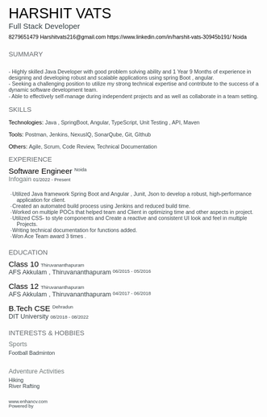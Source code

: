 <!DOCTYPE  html PUBLIC "-//W3C//DTD XHTML 1.0 Transitional//EN" "http://www.w3.org/TR/xhtml1/DTD/xhtml1-transitional.dtd">
<html >
 <head>
  <title>Harshit Vats Resume</title>
  <style type="text/css"> * {margin:0; padding:0; text-indent:0; }
 .s1 { color: black; font-family:"Trebuchet MS", sans-serif; font-style: normal; font-weight: normal; text-decoration: none; font-size: 21.5pt; }
 .s2 { color: #374246; font-family:"Trebuchet MS", sans-serif; font-style: normal; font-weight: normal; text-decoration: none; font-size: 11.5pt; }
 .s3 { color: black; font-family:Tahoma, sans-serif; font-style: normal; font-weight: normal; text-decoration: none; font-size: 8pt; }
 .a { color: black; font-family:Tahoma, sans-serif; font-style: normal; font-weight: normal; text-decoration: none; font-size: 8pt; }
 .s4 { color: #65696D; font-family:"Trebuchet MS", sans-serif; font-style: normal; font-weight: normal; text-decoration: none; font-size: 10pt; }
 .p, p { color: #374246; font-family:Tahoma, sans-serif; font-style: normal; font-weight: normal; text-decoration: none; font-size: 8pt; margin:0pt; }
 .s5 { color: black; font-family:"Trebuchet MS", sans-serif; font-style: normal; font-weight: normal; text-decoration: none; font-size: 8.5pt; }
 .s6 { color: black; font-family:Arial, sans-serif; font-style: normal; font-weight: normal; text-decoration: none; font-size: 8.5pt; }
 .s7 { color: black; font-family:"Trebuchet MS", sans-serif; font-style: normal; font-weight: normal; text-decoration: none; font-size: 11.5pt; }
 .s8 { color: #374246; font-family:Tahoma, sans-serif; font-style: normal; font-weight: normal; text-decoration: none; font-size: 7pt; vertical-align: 4pt; }
 .s9 { color: #6F7878; font-family:"Trebuchet MS", sans-serif; font-style: normal; font-weight: normal; text-decoration: none; font-size: 9.5pt; }
 .s10 { color: #374246; font-family:Tahoma, sans-serif; font-style: normal; font-weight: normal; text-decoration: none; font-size: 7pt; }
 .s11 { color: black; font-family:"Trebuchet MS", sans-serif; font-style: normal; font-weight: normal; text-decoration: none; font-size: 11.5pt; vertical-align: -4pt; }
 .s12 { color: #374246; font-family:"Trebuchet MS", sans-serif; font-style: normal; font-weight: normal; text-decoration: none; font-size: 9.5pt; }
 .s13 { color: #374246; font-family:Tahoma, sans-serif; font-style: normal; font-weight: normal; text-decoration: none; font-size: 7pt; vertical-align: 2pt; }
 .s14 { color: #374246; font-family:"Trebuchet MS", sans-serif; font-style: normal; font-weight: normal; text-decoration: none; font-size: 9.5pt; vertical-align: -2pt; }
 .s15 { color: #374246; font-family:Tahoma, sans-serif; font-style: normal; font-weight: normal; text-decoration: none; font-size: 7pt; }
 .s16 { color: #374246; font-family:"Times New Roman", serif; font-style: normal; font-weight: normal; text-decoration: none; font-size: 9.5pt; vertical-align: -30pt; }
 li {display: block; }
 #l1 {padding-left: 0pt; }
 #l1> li>*:first-child:before {content: "- "; color: #374246; font-family:Tahoma, sans-serif; font-style: normal; font-weight: normal; text-decoration: none; font-size: 8pt; }
 li {display: block; }
 #l2 {padding-left: 0pt; }
 #l2> li>*:first-child:before {content: "• "; color: #65696D; font-family:Tahoma, sans-serif; font-style: normal; font-weight: normal; text-decoration: none; font-size: 4pt; vertical-align: 1pt; }
</style></head><body><p class="s1" style="padding-top: 4pt;padding-left: 5pt;text-indent: 0pt;text-align: left;">HARSHIT VATS</p><p class="s2" style="padding-left: 5pt;text-indent: 0pt;text-align: left;">Full Stack Developer</p><p class="s3" style="padding-top: 4pt;padding-left: 5pt;text-indent: 0pt;text-align: left;"><a href="mailto:Harshitvats216@gmail.com" class="a" target="_blank">8279651479 </a><a href="http://www.linkedin.com/in/harshit-vats-30945b191/" class="a" target="_blank">Harshitvats216@gmail.com https://</a>www.linkedin.com/in/harshit-vats-30945b191/ Noida</p><p style="text-indent: 0pt;text-align: left;"><br/></p><p class="s4" style="padding-top: 7pt;padding-left: 5pt;text-indent: 0pt;text-align: left;">SUMMARY</p><ul id="l1"><li data-list-text="-"><p style="padding-top: 6pt;padding-left: 5pt;text-indent: 0pt;line-height: 112%;text-align: left;">Highly skilled Java Developer with good problem solving ability and 1 Year 9 Months of experience in designing and developing robust and scalable applications using spring Boot , angular.</p></li><li data-list-text="-"><p style="padding-left: 5pt;text-indent: 0pt;line-height: 112%;text-align: left;">Seeking a challenging position to utilize my strong technical expertise and contribute to the success of a dynamic software development team.</p></li><li data-list-text="-"><p style="padding-left: 11pt;text-indent: -6pt;line-height: 10pt;text-align: left;">Able to effectively self-manage during independent projects and as well as collaborate in a team setting.</p></li></ul><p style="text-indent: 0pt;text-align: left;"><br/></p><p class="s4" style="padding-left: 5pt;text-indent: 0pt;text-align: left;">SKILLS</p><p style="text-indent: 0pt;text-align: left;"><br/></p><p class="s5" style="padding-left: 5pt;text-indent: 0pt;text-align: left;">Technologies<span class="s6">: </span><span class="p">Java , SpringBoot, Angular, TypeScript, Unit Testing , API, Maven</span></p><p style="text-indent: 0pt;text-align: left;"><br/></p><p class="s5" style="padding-left: 5pt;text-indent: 0pt;text-align: left;">Tools<span class="s6">: </span><span class="p">Postman, Jenkins, NexusIQ, SonarQube, Git, GIthub</span></p><p style="text-indent: 0pt;text-align: left;"><br/></p><p class="s5" style="padding-left: 5pt;text-indent: 0pt;text-align: left;">Others<span class="s6">: </span><span class="p">Agile, Scrum, Code Review, Technical Documentation</span></p><p style="text-indent: 0pt;text-align: left;"><br/></p><p class="s4" style="padding-left: 5pt;text-indent: 0pt;text-align: left;">EXPERIENCE</p><p class="s7" style="padding-top: 5pt;padding-left: 5pt;text-indent: 0pt;text-align: left;">Software Engineer                                         <span class="s8">Noida</span></p><p class="s9" style="padding-left: 5pt;text-indent: 0pt;text-align: left;">Infogain                                                <span class="s10">01/2022 - Present</span></p><ul id="l2"><li data-list-text="•"><p style="padding-top: 2pt;padding-left: 17pt;text-indent: -9pt;text-align: left;">Utilized Java framework Spring Boot and Angular , Junit, Json to develop a robust, high-performance application for client.</p></li><li data-list-text="•"><p style="padding-left: 17pt;text-indent: -9pt;text-align: left;">Created an automated build process using Jenkins and reduced build time.</p></li><li data-list-text="•"><p style="padding-left: 17pt;text-indent: -9pt;text-align: left;">Worked on multiple POCs that helped team and Client in optimizing time and other aspects in project.</p></li><li data-list-text="•"><p style="padding-left: 17pt;text-indent: -9pt;text-align: left;">Utilized CSS- to style components and Create a reactive and consistent UI look and feel in multiple Projects.</p></li><li data-list-text="•"><p style="padding-left: 17pt;text-indent: -9pt;text-align: left;">Writing technical documentation for functions added.</p></li><li data-list-text="•"><p style="padding-left: 17pt;text-indent: -9pt;text-align: left;">Won Ace Team award 3 times .</p></li></ul><p style="text-indent: 0pt;text-align: left;"><br/></p><p class="s4" style="padding-top: 5pt;padding-left: 5pt;text-indent: 0pt;text-align: left;">EDUCATION</p><p class="s11" style="padding-top: 5pt;padding-left: 5pt;text-indent: 0pt;text-align: left;">Class 10                                          <span class="s10">Thiruvananthapuram</span></p><p class="s12" style="padding-left: 5pt;text-indent: 0pt;text-align: left;">AFS Akkulam , Thiruvananthapuram                                 <span class="s13">06/2015 - 05/2016</span></p><p style="text-indent: 0pt;text-align: left;"><br/></p><p class="s11" style="padding-left: 5pt;text-indent: 0pt;text-align: left;">Class 12                                          <span class="s10">Thiruvananthapuram</span></p><p class="s12" style="padding-left: 5pt;text-indent: 0pt;text-align: left;">AFS Akkulam , Thiruvananthapuram                                 <span class="s13">04/2017 - 06/2018</span></p><p style="text-indent: 0pt;text-align: left;"><br/></p><p class="s7" style="padding-left: 5pt;text-indent: 0pt;text-align: left;">B.Tech CSE                                            <span class="s8">Dehradun</span></p><p class="s14" style="padding-left: 5pt;text-indent: 0pt;text-align: left;">DIT University                                            <span class="s10">08/2018 - 08/2022</span></p><p style="text-indent: 0pt;text-align: left;"><br/></p><p class="s4" style="padding-top: 5pt;padding-left: 5pt;text-indent: 0pt;text-align: left;">INTERESTS &amp; HOBBIES</p><p class="s9" style="padding-top: 6pt;padding-left: 5pt;text-indent: 0pt;text-align: left;">Sports</p><p style="padding-top: 3pt;padding-left: 5pt;text-indent: 0pt;text-align: left;">Football Badminton</p><p style="text-indent: 0pt;text-align: left;"><br/></p><p class="s9" style="padding-top: 9pt;padding-left: 5pt;text-indent: 0pt;text-align: left;">Adventure Activities</p><p style="padding-top: 3pt;padding-left: 5pt;text-indent: 0pt;text-align: left;">Hiking</p><p style="padding-left: 5pt;text-indent: 0pt;text-align: left;">River Rafting</p><p style="text-indent: 0pt;text-align: left;"><br/></p><p style="padding-top: 6pt;padding-left: 5pt;text-indent: 0pt;text-align: left;"><a href="http://www.enhancv.com/" class="s15">www.enhancv.com</a></p><p style="padding-left: 5pt;text-indent: 0pt;line-height: 78%;text-align: left;"><a href="https://enhancv.com/resume" class="s15" target="_blank">Powered by </a><a href="https://enhancv.com/resume" class="s16" target="_blank"></a></p>
</body>
</html>
